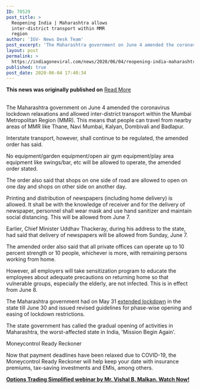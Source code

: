 ```yaml
---
ID: 78529
post_title: >
  Reopening India | Maharashtra allows
  inter-district transport within MMR
  region
author: 'IGV- News Desk Team'
post_excerpt: 'The Maharashtra government on June 4 amended the coronavirus lockdown relaxations and allowed inter-district transport within the Mumbai Metropolitan Region (MMR). This means that people can travel from nearby areas of MMR like Thane, Navi Mumbai, Kalyan, Dombivali and Badlapur.Interstate transport, however, shall continue to be regulated, the amended order has said.No equipment/garden equipment/open air&hellip;'
layout: post
permalink: >
  https://indiagoneviral.com/news/2020/06/04/reopening-india-maharashtra-allows-inter-district-transport-within-mmr-region/78529/india-gone-viral/
published: true
post_date: 2020-06-04 17:40:34
---
```

<b>This news was originally published on</b> <a href="https://www.moneycontrol.com/news/india/maharashtra-govt-allows-inter-district-transport-within-mmr-region-5342051.html" class="button purchase" rel="nofollow noopener noreferrer" target="_blank">Read More</a> <br/><br/><div id="article-main"> 
                <p>The Maharashtra government on June 4 amended the coronavirus lockdown relaxations and allowed inter-district transport within the Mumbai Metropolitan Region (MMR). This means that people can travel from nearby areas of MMR like Thane, Navi Mumbai, Kalyan, Dombivali and Badlapur.</p><p>Interstate transport, however, shall continue to be regulated, the amended order has said.</p><p>No equipment/garden equipment/open air gym equipment/play area equipment like swings/bar, etc will be allowed to operate, the amended order stated.</p><p>The order also said that shops on one side of road are allowed to open on one day and shops on other side on another day.</p><p>Printing and distribution of newspapers (including home delivery) is allowed. It shall be with the knowledge of receiver and for the delivery of newspaper, personnel shall wear mask and use hand sanitizer and maintain social distancing. This will be allowed from June 7.</p><p>Earlier, Chief Minister Uddhav Thackeray, during his address to the state, had said that delivery of newspapers will be allowed from Sunday, June 7.</p><p>The amended order also said that all private offices can operate up to 10 percent strength or 10 people, whichever is more, with remaining persons working from home.</p><p>However, all employers will take sensitization program to educate the employees about adequate precautions on returning home so that vulnerable groups, especially the elderly, are not infected. This is in effect from June 8.</p><p>The Maharashtra government had on May 31 <a href="https://www.moneycontrol.com/news/india/coronavirus-pandemic-maharashtra-govt-releases-revised-guidelines-for-easing-of-lockdown-restrictions-5309371.html" rel="nofollow noopener noreferrer" target="_blank">extended lockdown</a> in the state till June 30 and issued revised guidelines for phase-wise opening and easing of lockdown restrictions.</p><div><p>The state government has called the gradual opening of activities in Maharashtra, the worst-affected state in India, 'Mission Begin Again'.</p></div><div><p>Moneycontrol Ready Reckoner</p><p>Now that <span>payment deadlines have been relaxed</span> due to COVID-19, the Moneycontrol Ready Reckoner will help keep your date with insurance premiums, tax-saving investments and EMIs, among others.</p></div><p><b><a href="https://www.moneycontrol.com/ms/malkansviews/?utm_campaign=malkansview&utm_medium=articlelink&utm_source=moneycontrol" rel="nofollow noopener noreferrer" target="_blank">Options Trading Simplified webinar by Mr. Vishal B. Malkan. Watch Now!</a></b></p></div>